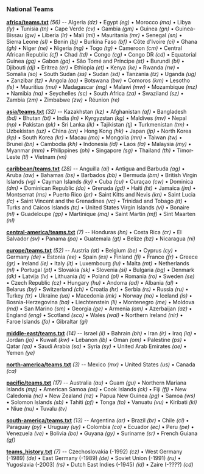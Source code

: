 

### National Teams


**[africa/teams.txt](africa/teams.txt)** _(56)_ -- 
Algeria _(dz)_ •
Egypt _(eg)_ •
Morocco _(ma)_ •
Libya _(ly)_ •
Tunisia _(tn)_ •
Cape Verde _(cv)_ •
Gambia _(gm)_ •
Guinea _(gn)_ •
Guinea-Bissau _(gw)_ •
Liberia _(lr)_ •
Mali _(ml)_ •
Mauritania _(mr)_ •
Senegal _(sn)_ •
Sierra Leone _(sl)_ •
Benin _(bj)_ •
Burkina Faso _(bf)_ •
Côte d'Ivoire _(ci)_ •
Ghana _(gh)_ •
Niger _(ne)_ •
Nigeria _(ng)_ •
Togo _(tg)_ •
Cameroon _(cm)_ •
Central African Republic _(cf)_ •
Chad _(td)_ •
Congo _(cg)_ •
Congo DR _(cd)_ •
Equatorial Guinea _(gq)_ •
Gabon _(ga)_ •
São Tomé and Príncipe _(st)_ •
Burundi _(bi)_ •
Djibouti _(dj)_ •
Eritrea _(er)_ •
Ethiopia _(et)_ •
Kenya _(ke)_ •
Rwanda _(rw)_ •
Somalia _(so)_ •
South Sudan _(ss)_ •
Sudan _(sd)_ •
Tanzania _(tz)_ •
Uganda _(ug)_ •
Zanzibar _(tz)_ •
Angola _(ao)_ •
Botswana _(bw)_ •
Comoros _(km)_ •
Lesotho _(ls)_ •
Mauritius _(mu)_ •
Madagascar _(mg)_ •
Malawi _(mw)_ •
Mozambique _(mz)_ •
Namibia _(na)_ •
Seychelles _(sc)_ •
South Africa _(za)_ •
Swaziland _(sz)_ •
Zambia _(zm)_ •
Zimbabwe _(zw)_ •
Réunion _(re)_



**[asia/teams.txt](asia/teams.txt)** _(32)_ -- 
Kazakhstan _(kz)_ •
Afghanistan _(af)_ •
Bangladesh _(bd)_ •
Bhutan _(bt)_ •
India _(in)_ •
Kyrgyzstan _(kg)_ •
Maldives _(mv)_ •
Nepal _(np)_ •
Pakistan _(pk)_ •
Sri Lanka _(lk)_ •
Tajikistan _(tj)_ •
Turkmenistan _(tm)_ •
Uzbekistan _(uz)_ •
China _(cn)_ •
Hong Kong _(hk)_ •
Japan _(jp)_ •
North Korea _(kp)_ •
South Korea _(kr)_ •
Macau _(mo)_ •
Mongolia _(mn)_ •
Taiwan _(tw)_ •
Brunei _(bn)_ •
Cambodia _(kh)_ •
Indonesia _(id)_ •
Laos _(la)_ •
Malaysia _(my)_ •
Myanmar _(mm)_ •
Philippines _(ph)_ •
Singapore _(sg)_ •
Thailand _(th)_ •
Timor-Leste _(tl)_ •
Vietnam _(vn)_



**[caribbean/teams.txt](caribbean/teams.txt)** _(28)_ -- 
Anguilla _(ai)_ •
Antigua and Barbuda _(ag)_ •
Aruba _(aw)_ •
Bahamas _(bs)_ •
Barbados _(bb)_ •
Bermuda _(bm)_ •
British Virgin Islands _(vg)_ •
Cayman Islands _(ky)_ •
Cuba _(cu)_ •
Curaçao _(cw)_ •
Dominica _(dm)_ •
Dominican Republic _(do)_ •
Grenada _(gd)_ •
Haiti _(ht)_ •
Jamaica _(jm)_ •
Montserrat _(ms)_ •
Puerto Rico _(pr)_ •
Saint Kitts and Nevis _(kn)_ •
Saint Lucia _(lc)_ •
Saint Vincent and the Grenadines _(vc)_ •
Trinidad and Tobago _(tt)_ •
Turks and Caicos Islands _(tc)_ •
United States Virgin Islands _(vi)_ •
Bonaire _(nl)_ •
Guadeloupe _(gp)_ •
Martinique _(mq)_ •
Saint Martin _(mf)_ •
Sint Maarten _(nl)_



**[central-america/teams.txt](central-america/teams.txt)** _(7)_ -- 
Honduras _(hn)_ •
Costa Rica _(cr)_ •
El Salvador _(sv)_ •
Panama _(pa)_ •
Guatemala _(gt)_ •
Belize _(bz)_ •
Nicaragua _(ni)_



**[europe/teams.txt](europe/teams.txt)** _(52)_ -- 
Austria _(at)_ •
Belgium _(be)_ •
Cyprus _(cy)_ •
Germany _(de)_ •
Estonia _(ee)_ •
Spain _(es)_ •
Finland _(fi)_ •
France _(fr)_ •
Greece _(gr)_ •
Ireland _(ie)_ •
Italy _(it)_ •
Luxembourg _(lu)_ •
Malta _(mt)_ •
Netherlands _(nl)_ •
Portugal _(pt)_ •
Slovakia _(sk)_ •
Slovenia _(si)_ •
Bulgaria _(bg)_ •
Denmark _(dk)_ •
Latvija _(lv)_ •
Lithuania _(lt)_ •
Poland _(pl)_ •
Romania _(ro)_ •
Sweden _(se)_ •
Czech Republic _(cz)_ •
Hungary _(hu)_ •
Andorra _(ad)_ •
Albania _(al)_ •
Belarus _(by)_ •
Switzerland _(ch)_ •
Croatia _(hr)_ •
Serbia _(rs)_ •
Russia _(ru)_ •
Turkey _(tr)_ •
Ukraine _(ua)_ •
Macedonia _(mk)_ •
Norway _(no)_ •
Iceland _(is)_ •
Bosnia-Herzegovina _(ba)_ •
Liechtenstein _(li)_ •
Montenegro _(me)_ •
Moldova _(md)_ •
San Marino _(sm)_ •
Georgia _(ge)_ •
Armenia _(am)_ •
Azerbaijan _(az)_ •
England _(eng)_ •
Scotland _(sco)_ •
Wales _(wal)_ •
Northern Ireland _(nir)_ •
Faroe Islands _(fo)_ •
Gibraltar _(gi)_



**[middle-east/teams.txt](middle-east/teams.txt)** _(14)_ -- 
Israel _(il)_ •
Bahrain _(bh)_ •
Iran _(ir)_ •
Iraq _(iq)_ •
Jordan _(jo)_ •
Kuwait _(kw)_ •
Lebanon _(lb)_ •
Oman _(om)_ •
Palestine _(ps)_ •
Qatar _(qa)_ •
Saudi Arabia _(sa)_ •
Syria _(sy)_ •
United Arab Emirates _(ae)_ •
Yemen _(ye)_



**[north-america/teams.txt](north-america/teams.txt)** _(3)_ -- 
Mexico _(mx)_ •
United States _(us)_ •
Canada _(ca)_



**[pacific/teams.txt](pacific/teams.txt)** _(17)_ -- 
Australia _(au)_ •
Guam _(gu)_ •
Northern Mariana Islands _(mp)_ •
American Samoa _(as)_ •
Cook Islands _(ck)_ •
Fiji _(fj)_ •
New Caledonia _(nc)_ •
New Zealand _(nz)_ •
Papua New Guinea _(pg)_ •
Samoa _(ws)_ •
Solomon Islands _(sb)_ •
Tahiti _(pf)_ •
Tonga _(to)_ •
Vanuatu _(vu)_ •
Kiribati _(ki)_ •
Niue _(nu)_ •
Tuvalu _(tv)_



**[south-america/teams.txt](south-america/teams.txt)** _(13)_ -- 
Argentina _(ar)_ •
Brazil _(br)_ •
Chile _(cl)_ •
Paraguay _(py)_ •
Uruguay _(uy)_ •
Colombia _(co)_ •
Ecuador _(ec)_ •
Peru _(pe)_ •
Venezuela _(ve)_ •
Bolivia _(bo)_ •
Guyana _(gy)_ •
Suriname _(sr)_ •
French Guiana _(gf)_



**[teams_history.txt](teams_history.txt)** _(7)_ -- 
Czechoslovakia (-1992) _(cz)_ •
West Germany (-1989) _(de)_ •
East Germany (-1989) _(de)_ •
Soviet Union (-1991) _(ru)_ •
Yugoslavia (-2003) _(rs)_ •
Dutch East Indies (-1945) _(id)_ •
Zaire (-????) _(cd)_




